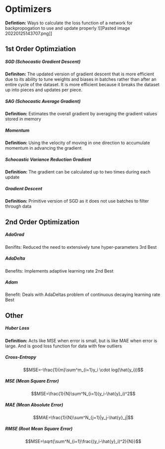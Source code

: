 # Optimizers
**Defintion:** Ways to calculate the loss function of a network for backpropogation to use and update properly
![[Pasted image 20220125143707.png]]
## 1st Order Optimziation
##### SGD (Schocastic Gradient Descent)
**Definiton:** The updated version of gradient descent that is more efficient due to its ability to tune weights and biases in batches rather than after an entire cycle of the dataset. It is more efficient because it breaks the dataset up into pieces and updates per piece.

##### SAG (Schocastic Average Gradient)
**Definition:** Estimates the overall gradient by averaging the gradient values stored in memory

##### Momentum
**Definition:** Using the velocity of moving in one direction to accumulate momentum in advancing the gradient

##### Schocastic Variance Reduction Gradient
**Definition:** The gradient can be calculated up to two times during each update

##### Gradient Descent
**Definition:** Primitive version of SGD as it does not use batches to filter through data

## 2nd Order Optimization
##### AdaGrad 
Benifits: Reduced the need to extensively tune hyper-parameters
3rd Best
##### AdaDelta
Benefits: Implements adaptive learning rate
2nd Best
##### Adam
Benefit: Deals with AdaDeltas problem of continuous decaying learning rate
Best

## Other
##### Huber Loss
**Definition:** Acts like MSE when error is small, but is like MAE when error is large. And is good loss function for data with few outliers

##### Cross-Entropy
$$MSE=-\frac{1}{m}\sum^m_{i=1}y_i \cdot log(\hat{y_i})$$
##### MSE (Mean Square Error)
$$MSE=\frac{1}{N}\sum^N_{i=1}(y_i-\hat{y}_i)^2$$
##### MAE (Mean Absolute Error)
$$MAE=\frac{1}{N}\sum^N_{j=1}|y_j-\hat{y}_j|$$
##### RMSE (Root Mean Square Error)
$$MSE=\sqrt{\sum^N_{i=1}\frac{(y_i-\hat{y}_i)^2}{N}}$$
